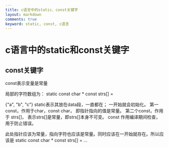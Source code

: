 ```yaml
---
title: c语言中的static、const关键字
layout: markdown
comments: true
keyword: static, const, c语言
---
```


# c语言中的static和const关键字

## const关键字

const表示变量是常量

局部的字符数组为：
static const char * const strs[] =

{"a", "b", "c"}
static表示其放在data段，一直都在； 一开始就会初始化。
第一const，作用于char，const char， 即指针指向的值是常量。
第二个const，作用于 strs[]， 表示strs[]是常量，即strs[]本身不可变。
const 作用编译期间检查，用于防止错误。

此处指针应该为常量，指向字符也应该是常量。同时应该在一开始就存在。所以应该是
static const char * const strs[] = ...
